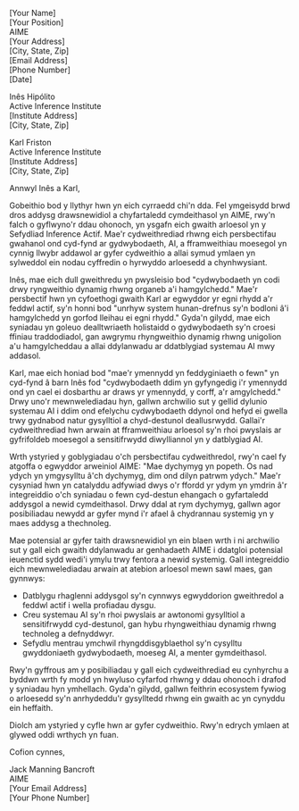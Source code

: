 [Your Name]  
[Your Position]  
AIME  
[Your Address]  
[City, State, Zip]  
[Email Address]  
[Phone Number]  
[Date]  

Inês Hipólito  
Active Inference Institute  
[Institute Address]  
[City, State, Zip]  

Karl Friston  
Active Inference Institute  
[Institute Address]  
[City, State, Zip]  

Annwyl Inês a Karl,

Gobeithio bod y llythyr hwn yn eich cyrraedd chi'n dda. Fel ymgeisydd brwd dros addysg drawsnewidiol a chyfartaledd cymdeithasol yn AIME, rwy'n falch o gyflwyno'r ddau ohonoch, yn ysgafn eich gwaith arloesol yn y Sefydliad Inference Actif. Mae'r cydweithrediad rhwng eich persbectifau gwahanol ond cyd-fynd ar gydwybodaeth, AI, a fframweithiau moesegol yn cynnig llwybr addawol ar gyfer cydweithio a allai symud ymlaen yn sylweddol ein nodau cyffredin o hyrwyddo arloesedd a chynhwysiant.

Inês, mae eich dull gweithredu yn pwysleisio bod "cydwybodaeth yn codi drwy ryngweithio dynamig rhwng organeb a'i hamgylchedd." Mae'r persbectif hwn yn cyfoethogi gwaith Karl ar egwyddor yr egni rhydd a'r feddwl actif, sy'n honni bod "unrhyw system hunan-drefnus sy'n bodloni â'i hamgylchedd yn gorfod lleihau ei egni rhydd." Gyda'n gilydd, mae eich syniadau yn goleuo dealltwriaeth holistaidd o gydwybodaeth sy'n croesi ffiniau traddodiadol, gan awgrymu rhyngweithio dynamig rhwng unigolion a'u hamgylcheddau a allai ddylanwadu ar ddatblygiad systemau AI mwy addasol.

Karl, mae eich honiad bod "mae'r ymennydd yn feddyginiaeth o fewn" yn cyd-fynd â barn Inês fod "cydwybodaeth ddim yn gyfyngedig i'r ymennydd ond yn cael ei dosbarthu ar draws yr ymennydd, y corff, a'r amgylchedd." Drwy uno'r mewnwelediadau hyn, gallwn archwilio sut y gellid dylunio systemau AI i ddim ond efelychu cydwybodaeth ddynol ond hefyd ei gwella trwy gydnabod natur gysylltiol a chyd-destunol deallusrwydd. Gallai'r cydweithrediad hwn arwain at fframweithiau arloesol sy'n rhoi pwyslais ar gyfrifoldeb moesegol a sensitifrwydd diwylliannol yn y datblygiad AI.

Wrth ystyried y goblygiadau o'ch persbectifau cydweithredol, rwy'n cael fy atgoffa o egwyddor arweiniol AIME: "Mae dychymyg yn popeth. Os nad ydych yn ymgysylltu â'ch dychymyg, dim ond dilyn patrwm ydych." Mae'r cysyniad hwn yn catalyddu adfywiad dwys o'r ffordd yr ydym yn ymdrin â'r integreiddio o'ch syniadau o fewn cyd-destun ehangach o gyfartaledd addysgol a newid cymdeithasol. Drwy ddal at rym dychymyg, gallwn agor posibiliadau newydd ar gyfer mynd i'r afael â chydrannau systemig yn y maes addysg a thechnoleg.

Mae potensial ar gyfer taith drawsnewidiol yn ein blaen wrth i ni archwilio sut y gall eich gwaith ddylanwadu ar genhadaeth AIME i ddatgloi potensial ieuenctid sydd wedi'i ymylu trwy fentora a newid systemig. Gall integreiddio eich mewnwelediadau arwain at atebion arloesol mewn sawl maes, gan gynnwys:

- Datblygu rhaglenni addysgol sy'n cynnwys egwyddorion gweithredol a feddwl actif i wella profiadau dysgu.
- Creu systemau AI sy'n rhoi pwyslais ar awtonomi gysylltiol a sensitifrwydd cyd-destunol, gan hybu rhyngweithiau dynamig rhwng technoleg a defnyddwyr.
- Sefydlu mentrau ymchwil rhyngddisgyblaethol sy'n cysylltu gwyddoniaeth gydwybodaeth, moeseg AI, a menter gymdeithasol.

Rwy'n gyffrous am y posibiliadau y gall eich cydweithrediad eu cynhyrchu a byddwn wrth fy modd yn hwyluso cyfarfod rhwng y ddau ohonoch i drafod y syniadau hyn ymhellach. Gyda'n gilydd, gallwn feithrin ecosystem fywiog o arloesedd sy'n anrhydeddu'r gysylltedd rhwng ein gwaith ac yn cynyddu ein heffaith.

Diolch am ystyried y cyfle hwn ar gyfer cydweithio. Rwy'n edrych ymlaen at glywed oddi wrthych yn fuan.

Cofion cynnes,

Jack Manning Bancroft  
AIME  
[Your Email Address]  
[Your Phone Number]